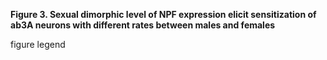 **Figure 3. Sexual dimorphic level of NPF expression elicit sensitization of ab3A neurons with different rates between males and females**

figure legend
